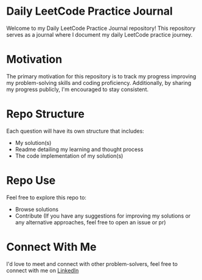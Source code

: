 # Daily LeetCode Practice Journal
Welcome to my Daily LeetCode Practice Journal repository! This repository serves as a journal where I document my daily LeetCode practice journey.

# Motivation
The primary motivation for this repository is to track my progress improving my problem-solving skills and coding proficiency.
Additionally, by sharing my progress publicly, I'm encouraged to stay consistent.

# Repo Structure
Each question will have its own structure that includes:
- My solution(s)
- Readme detailing my learning and thought process
- The code implementation of my solution(s)

# Repo Use
Feel free to explore this repo to:
- Browse solutions
- Contribute (If you have any suggestions for improving my solutions or any alternative approaches, feel free to open an issue or pr)

# Connect With Me
I'd love to meet and connect with other problem-solvers, feel free to connect with me on [LinkedIn](https://www.linkedin.com/in/gabriel-zandler-/)
